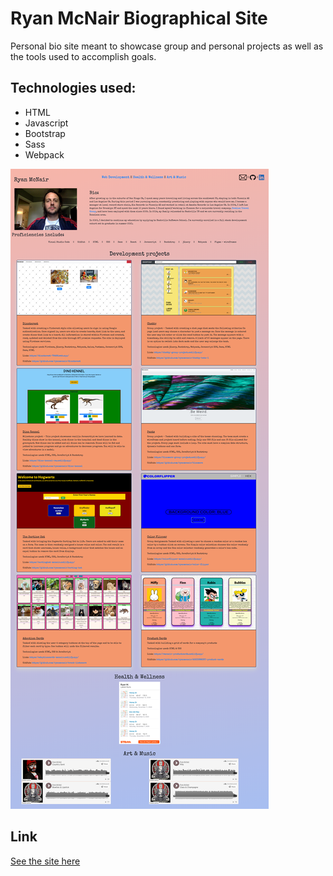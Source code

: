 # Ryan McNair Biographical Site

Personal bio site meant to showcase group and personal projects as well as the tools used to accomplish goals.

## Technologies used:

- HTML
- Javascript
- Bootstrap
- Sass
- Webpack

![Image](./src/assets/images/screenshot.png)

## Link 

[See the site here](https://ryanmcnairbio.netlify.app/)
